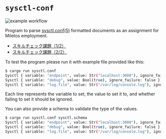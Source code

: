 # `sysctl-conf`

![example workflow](https://github.com/fredrik-hammar/sysctl-conf/actions/workflows/rust.yml/badge.svg)

Program to parse [sysctl.conf(5)](https://man7.org/linux/man-pages/man5/sysctl.conf.5.html)
formatted documents as an assignment for Miletos employment.

- [スキルチェック課題（1/2）](https://miletos.notion.site/1-2-c09e84f47c6743ad9ea90d9ebd3ea85e)
- [スキルチェック課題（2/2）](https://miletos.notion.site/2-2-488e7e4691e24bd48d8f200d8a43e636)

To test the program please run it with example file provided like this:

```sh
$ cargo run sysctl.conf
Sysctl { variable: "endpoint", value: Str("localhost:3000"), ignore_failure: false }
Sysctl { variable: "debug", value: Bool(true), ignore_failure: false }
Sysctl { variable: "log.file", value: Str("/var/log/console.log"), ignore_failure: false }
```

Each line represents the variable to set, the value to set it to, and whether
failing to set it should be ignored.

You can also provide a schema to validate the type of the values.

```sh
$ cargo run sysctl.conf sysctl.schema
Sysctl { variable: "endpoint", value: Str("localhost:3000"), ignore_failure: false }
Sysctl { variable: "debug", value: Bool(true), ignore_failure: false }
Sysctl { variable: "log.file", value: Str("/var/log/console.log"), ignore_failure: false }
```
